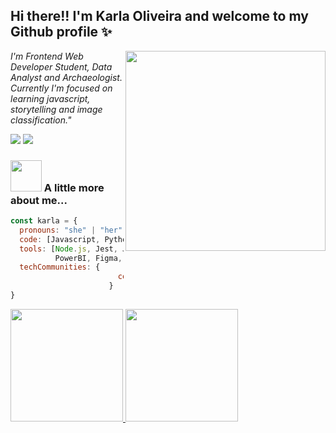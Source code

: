 ## Hi there!! I'm Karla Oliveira and welcome to my Github profile ✨
<img align='right' src="https://user-images.githubusercontent.com/101295603/194767152-7f1fd9ae-87b6-4c95-a671-9531366b61ff.png" width="320">

<p><em>I'm Frontend Web Developer Student, Data Analyst and Archaeologist. Currently I'm focused on learning javascript, storytelling and image classification."</em></p>

<a href = "mailto:kbiancasol@gmail.com"><img src="https://img.shields.io/badge/Gmail-D14836?style=for-the-badge&logo=gmail&logoColor=white" target="_blank"></a>
<a href="https://www.linkedin.com/in/karlabiancasol/" target="_blank"><img src="https://img.shields.io/badge/-LinkedIn-%230077B5?style=for-the-badge&logo=linkedin&logoColor=white" target="_blank"></a>
</div>

### <img src="https://media.giphy.com/media/VgCDAzcKvsR6OM0uWg/giphy.gif" width="50"> A little more about me...

```javascript
const karla = {
  pronouns: "she" | "her",
  code: [Javascript, Python, SQL, HTML, CSS],
  tools: [Node.js, Jest, Jupyter Notebook, Notion, 
          PowerBI, Figma, PowerBI, Tableau, Qgis/ArcGis],
  techCommunities: {
                        contribute: "KDE Community"
                      }
}
```

<div>
<a href="https://github.com/kabianca">
<img height="180em" src="https://github-readme-stats.vercel.app/api/top-langs/?username=kabianca&layout=compact&langs_count=7&theme=apprentice"/>
<img height="180em" src="https://github-readme-stats.vercel.app/api?username=kabianca&show_icons=true&theme=apprentice&include_all_commits=true&count_private=true"/>
</div>

<!---
kabianca/kabianca is a ✨ special ✨ repository because its `README.md` (this file) appears on your GitHub profile.
You can click the Preview link to take a look at your changes.
--->
